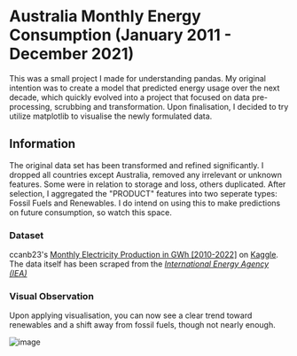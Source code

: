 # Australia Monthly Energy Consumption (January 2011 - December 2021)
This was a small project I made for understanding pandas.
My original intention was to create a model that predicted energy usage over the next decade, which quickly evolved into a project that focused on data pre-processing, scrubbing and transformation.
Upon finalisation, I decided to try utilize matplotlib to visualise the newly formulated data.

## Information
The original data set has been transformed and refined significantly. I dropped all countries except Australia, removed any irrelevant or unknown features. Some were in relation to storage and loss, others duplicated.
After selection, I aggregated the "PRODUCT" features into two seperate types: Fossil Fuels and Renewables.
I do intend on using this to make predictions on future consumption, so watch this space.

### Dataset
ccanb23's [Monthly Electricity Production in GWh [2010-2022]](https://www.kaggle.com/datasets/ccanb23/iea-monthly-electricity-statistics) on [Kaggle](https://www.kaggle.com/).
The data itself has been scraped from the [_International Energy Agency (IEA)_](iea.org/data-and-statistics/data-tools/monthly-electricity-statistics)

### Visual Observation
Upon applying visualisation, you can now see a clear trend toward renewables and a shift away from fossil fuels, though not nearly enough.

![image](https://github.com/oivalian/Australia-Energy-Consumption-January-2011---December-2021-/assets/109859213/84b9e35c-2957-49cc-a53e-c6f288e49ee5)

